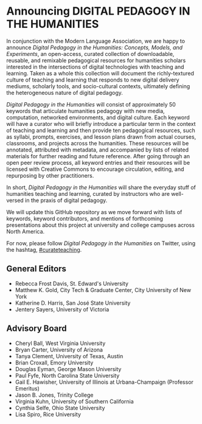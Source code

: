 
# Announcing DIGITAL PEDAGOGY IN THE HUMANITIES

In conjunction with the Modern Language Association, we are happy to announce *Digital Pedagogy in the Humanities: Concepts, Models, and Experiments*, an open-access, curated collection of downloadable, reusable, and remixable pedagogical resources for humanities scholars interested in the intersections of digital technologies with teaching and learning. Taken as a whole this collection will document the richly-textured culture of teaching and learning that responds to new digital delivery mediums, scholarly tools, and socio-cultural contexts, ultimately defining the heterogeneous nature of digital pedagogy.

*Digital Pedagogy in the Humanities* will consist of approximately 50 keywords that articulate humanities pedagogy with new media, computation, networked environments, and digital culture. Each keyword will have a curator who will briefly introduce a particular term in the context of teaching and learning and then provide ten pedagogical resources, such as syllabi, prompts, exercises, and lesson plans drawn from actual courses, classrooms, and projects across the humanities. These resources will be annotated, attributed with metadata, and accompanied by lists of related materials for further reading and future reference. After going through an open peer review process, all keyword entries and their resources will be licensed with Creative Commons to encourage circulation, editing, and repurposing by other practitioners. 

In short, *Digital Pedagogy in the Humanities* will share the everyday stuff of humanities teaching and learning, curated by instructors who are well-versed in the praxis of digital pedagogy. 

We will update this GitHub repository as we move forward with lists of keywords, keyword contributors, and mentions of forthcoming presentations about this project at university and college campuses across North America. 

For now, please follow *Digital Pedagogy in the Humanities* on Twitter, using the hashtag, [#curateteaching](https://twitter.com/hashtag/curateteaching?f=realtime&src=hash). 

## General Editors 
* Rebecca Frost Davis, St. Edward's University  
* Matthew K. Gold, City Tech & Graduate Center, City University of New York
* Katherine D. Harris, San José State University
* Jentery Sayers, University of Victoria

## Advisory Board
* Cheryl Ball, West Virginia University 
* Bryan Carter, University of Arizona 
* Tanya Clement, University of Texas, Austin
* Brian Croxall, Emory University
* Douglas Eyman, George Mason University 
* Paul Fyfe, North Carolina State University 
* Gail E. Hawisher, University of Illinois at Urbana-Champaign (Professor Emeritus)
* Jason B. Jones, Trinity College
* Virginia Kuhn, University of Southern California
* Cynthia Selfe, Ohio State University
* Lisa Spiro, Rice University 


